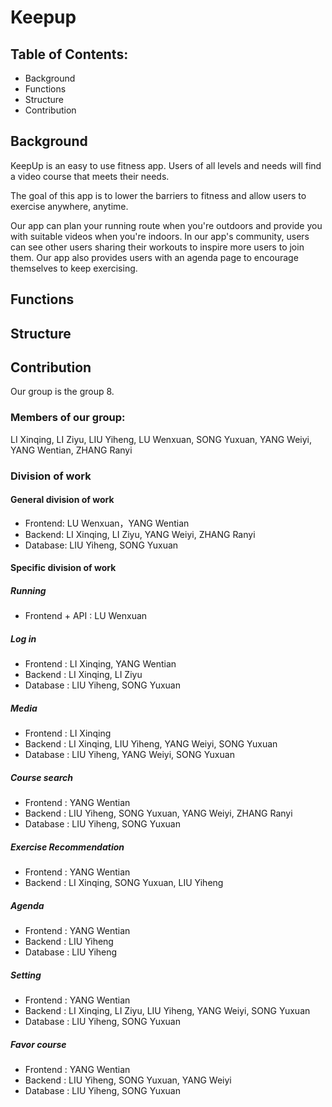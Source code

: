 # Keepup

## Table of Contents:
* Background
* Functions
* Structure
* Contribution

## Background
KeepUp is an easy to use fitness app. Users of all levels and needs will find a video course that meets their needs. 

The goal of this app is to lower the barriers to fitness and allow users to exercise anywhere, anytime.

Our app can plan your running route when you're outdoors and provide you with suitable videos when you're indoors. In our app's community, users can see other users sharing their workouts to inspire more users to join them. Our app also provides users with an agenda page to encourage themselves to keep exercising.

## Functions

## Structure


## Contribution

Our group is the group 8.

### Members of our group:
LI Xinqing,
LI Ziyu,
LIU Yiheng,
LU Wenxuan,
SONG Yuxuan,
YANG Weiyi,
YANG Wentian,
ZHANG Ranyi

### Division of work

#### General division of work
* Frontend: LU Wenxuan，YANG Wentian
* Backend: LI Xinqing, LI Ziyu, YANG Weiyi, ZHANG Ranyi
* Database: LIU Yiheng, SONG Yuxuan

#### Specific division of work
##### Running
* Frontend + API : LU Wenxuan<br>
##### Log in
* Frontend : LI Xinqing, YANG Wentian
* Backend : LI Xinqing, LI Ziyu
* Database : LIU Yiheng, SONG Yuxuan
##### Media
* Frontend : LI Xinqing
* Backend : LI Xinqing, LIU Yiheng, YANG Weiyi, SONG Yuxuan
* Database : LIU Yiheng, YANG Weiyi, SONG Yuxuan
##### Course search
* Frontend : YANG Wentian
* Backend : LIU Yiheng, SONG Yuxuan, YANG Weiyi, ZHANG Ranyi
* Database : LIU Yiheng, SONG Yuxuan
##### Exercise Recommendation
* Frontend : YANG Wentian
* Backend : LI Xinqing, SONG Yuxuan, LIU Yiheng
##### Agenda
* Frontend : YANG Wentian
* Backend : LIU Yiheng
* Database : LIU Yiheng
##### Setting
* Frontend : YANG Wentian
* Backend : LI Xinqing, LI Ziyu, LIU Yiheng, YANG Weiyi, SONG Yuxuan
* Database : LIU Yiheng, SONG Yuxuan
##### Favor course
* Frontend : YANG Wentian
* Backend : LIU Yiheng, SONG Yuxuan, YANG Weiyi
* Database : LIU Yiheng, SONG Yuxuan

